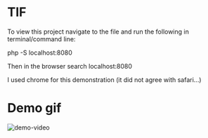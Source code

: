 # TIF

To view this project navigate to the file and run the following in terminal/command line:

php -S localhost:8080

Then in the browser search localhost:8080

I used chrome for this demonstration (it did not agree with safari...)

# Demo gif

![demo-video](./demo.gif)
